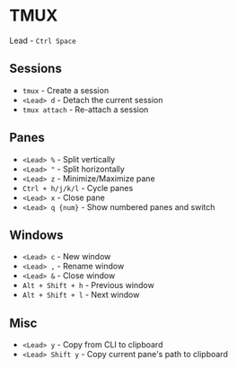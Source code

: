 # TMUX

Lead - `Ctrl Space` 

## Sessions

 - `tmux` - Create a session
 - `<Lead> d` - Detach the current session
 - `tmux attach` - Re-attach a session

## Panes

 - `<Lead> %` - Split vertically
 - `<Lead> "` - Split horizontally
 - `<Lead> z` - Minimize/Maximize pane
 - `Ctrl + h/j/k/l` - Cycle panes
 - `<Lead> x` - Close pane
 - `<Lead> q {num}` - Show numbered panes and switch

## Windows

 - `<Lead> c` - New window
 - `<Lead> ,` - Rename window
 - `<Lead> &` - Close window
 - `Alt + Shift + h` - Previous window 
 - `Alt + Shift + l` - Next window 

## Misc

 - `<Lead> y` - Copy from CLI to clipboard
 - `<Lead> Shift y` - Copy current pane's path to clipboard 
